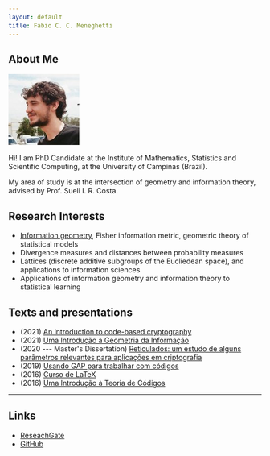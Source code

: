 ```yaml
---
layout: default
title: Fábio C. C. Meneghetti
---
```


## About Me

<img class="profile-picture" src="me.jpeg">

Hi! I am PhD Candidate at the Institute of Mathematics, Statistics and Scientific Computing, at the University of Campinas (Brazil).

My area of study is at the intersection of geometry and information theory, advised by Prof. Sueli I. R. Costa.

## Research Interests

* [Information geometry](/information-geometry/), Fisher information metric, geometric theory of statistical models
* Divergence measures and distances between probability measures
* Lattices (discrete additive subgroups of the Eucliedean space), and applications to information sciences
* Applications of information geometry and information theory to statistical learning

## Texts and presentations
* (2021) [An introduction to code-based cryptography](docs/code-based-cripto.pdf)
* (2021) [Uma Introdução a Geometria da Informação](docs/info-geometry2021.pdf)
* (2020 --- Master's Dissertation) [Reticulados: um estudo de alguns parâmetros
relevantes para aplicações em criptografia](docs/dissertacao.pdf)
* (2019) [Usando GAP para trabalhar com códigos](docs/gap-2019.pdf)
* (2016) [Curso de LaTeX](/curso-LaTeX-camecc)
* (2016) [Uma Introdução à Teoria de Códigos](docs/divulgamat2016.pdf)

---

## Links

* [ReseachGate](https://www.researchgate.net/profile/Fabio-C-C-Meneghetti)
* [GitHub](https://github.com/fabiom)
